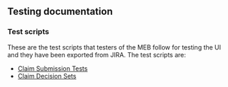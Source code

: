 ## Testing documentation

### Test scripts
These are the test scripts that testers of the MEB follow for testing the UI and they have been exported from JIRA. The test scripts are:

- [Claim Submission Tests](https://github.com/department-of-veterans-affairs/va.gov-team/blob/master/products/my-education-benefits/education-benefits-form/test-scripts/Submit-Claim-Test-Set.docx)
- [Claim Decision Sets](https://github.com/department-of-veterans-affairs/va.gov-team/blob/master/products/my-education-benefits/education-benefits-form/test-scripts/MEB-Claim-Decision-Test-Set.docx)

